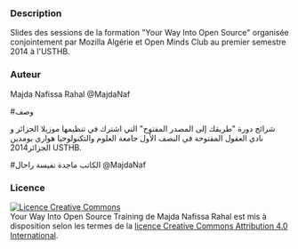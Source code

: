 ### Description
Slides des sessions de la formation "Your Way Into Open Source" organisée conjointement par Mozilla Algérie et Open Minds Club au premier semestre 2014 à l'USTHB.


### Auteur 
Majda Nafissa Rahal @MajdaNaf


#وصف

شرائح دورة "طريقك إلى المصدر المفتوح" التي اشترك في تنظيمها موزيلا  الجزائر و نادي  العقول المفتوحة في النصف الأول جامعة العلوم والتكنولوجيا هواري بومدين الجزائر2014 USTHB.

#الكاتب
ماجدة نفيسة راحال  @MajdaNaf

### Licence
<a rel="license" href="http://creativecommons.org/licenses/by/4.0/"><img alt="Licence Creative Commons" style="border-width:0" src="http://i.creativecommons.org/l/by/4.0/88x31.png" /></a><br /><span xmlns:dct="http://purl.org/dc/terms/" property="dct:title">Your Way Into Open Source Training</span> de <span xmlns:cc="http://creativecommons.org/ns#" property="cc:attributionName">Majda Nafissa Rahal</span> est mis à disposition selon les termes de la <a rel="license" href="http://creativecommons.org/licenses/by/4.0/">licence Creative Commons Attribution 4.0 International</a>.

